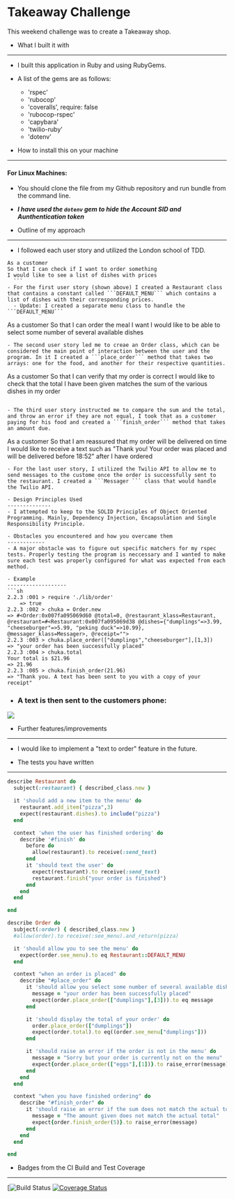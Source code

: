 Takeaway Challenge
==================
This weekend challenge was to create a Takeaway shop.

- What I built it with
--------------------
  - I built this application in Ruby and using RubyGems.
  - A list of the gems are as follows:
    * 'rspec'
    * 'rubocop'
    * 'coveralls', require: false
    * 'rubocop-rspec'
    * 'capybara'
    * 'twilio-ruby'
    * 'dotenv'

- How to install this on your machine
---------
#### For Linux Machines:
  - You should clone the file from my Github repository and run bundle from the command line.

  - ***I have used the ```dotenv``` gem to hide the Account SID and Aunthentication token***

- Outline of my approach
------------------------
  - I followed each user story and utilized the London school of TDD.
  ```
  As a customer
  So that I can check if I want to order something
  I would like to see a list of dishes with prices
    ```
  - For the first user story (shown above) I created a Restaurant class that contains a constant called ```DEFAULT_MENU``` which contains a list of dishes with their corresponding prices.
    - Update: I created a separate menu class to handle the ```DEFAULT_MENU```

  ```
  As a customer
  So that I can order the meal I want
  I would like to be able to select some number of several available dishes
  ```
  - The second user story led me to creae an Order class, which can be considered the main point of interaction between the user and the program. In it I created a ```place_order``` method that takes two arrays: one for the food, and another for their respective quantities.

  ```
  As a customer
  So that I can verify that my order is correct
  I would like to check that the total I have been given matches the sum of the various dishes in my order
  ```

  - The third user story instructed me to compare the sum and the total, and throw an error if they are not equal, I took that as a customer paying for his food and created a ```finish_order``` method that takes an amount due.

  ```
  As a customer
  So that I am reassured that my order will be delivered on time
  I would like to receive a text such as "Thank you! Your order was placed and will be delivered before 18:52" after I have ordered
  ```
  - For the last user story, I utilized the Twilio API to allow me to send messages to the custome once the order is successfully sent to the restaurant. I created a ```Messager ``` class that would handle the Twilio API.

- Design Principles Used
--------------
  - I attempted to keep to the SOLID Principles of Object Oriented Programming. Mainly, Dependency Injection, Encapsulation and Single Responsibility Principle.

- Obstacles you encountered and how you overcame them
------------
  - A major obstacle was to figure out specific matchers for my rspec tests. Properly testing the program is neccessary and I wanted to make sure each test was properly configured for what was expected from each method.

- Example
-------------------
  ```sh
  2.2.3 :001 > require './lib/order'
      => true
  2.2.3 :002 > chuka = Order.new
  => #<Order:0x007fa095069d60 @total=0, @restaurant_klass=Restaurant, @restaurant=#<Restaurant:0x007fa095069d38 @dishes={"dumplings"=>3.99, "cheeseburger"=>5.99, "peking duck"=>10.99}, @messager_klass=Messager>, @receipt="">
  2.2.3 :003 > chuka.place_order(["dumplings","cheeseburger"],[1,3])
  => "your order has been successfully placed"
  2.2.3 :004 > chuka.total
  Your total is $21.96
  => 21.96
  2.2.3 :005 > chuka.finish_order(21.96)
  => "Thank you. A text has been sent to you with a copy of your receipt"
  ```
  - ### A text is then sent to the customers phone:
  ![](text.PNG)

- Further features/improvements
--------
  - I would like to implement a "text to order" feature in the future.

- The tests you have written
--------------------
  ```ruby
  describe Restaurant do
    subject(:restaurant) { described_class.new }

    it 'should add a new item to the menu' do
      restaurant.add_item("pizza",3)
      expect(restaurant.dishes).to include("pizza")
    end

    context 'when the user has finished ordering' do
      describe '#finish' do
        before do
          allow(restaurant).to receive(:send_text)
        end
        it 'should text the user' do
          expect(restaurant).to receive(:send_text)
          restaurant.finish("your order is finished")
        end
      end
    end

  end

  describe Order do
    subject(:order) { described_class.new }
    #allow(order).to receive(:see_menu).and_return(pizza)

    it 'should allow you to see the menu' do
      expect(order.see_menu).to eq Restaurant::DEFAULT_MENU
    end

    context "when an order is placed" do
      describe "#place_order" do
        it 'should allow you select some number of several available dishes' do
          message = "your order has been successfully placed"
          expect(order.place_order(["dumplings"],[3])).to eq message
        end

        it 'should display the total of your order' do
          order.place_order(["dumplings"])
          expect(order.total).to eq((order.see_menu["dumplings"]))
        end

        it 'should raise an error if the order is not in the menu' do
          message = "Sorry but your order is currently not on the menu"
          expect{order.place_order(["eggs"],[1])}.to raise_error(message)
        end
      end
    end

    context "when you have finished ordering" do
      describe "#finish_order" do
        it 'should raise an error if the sum does not match the actual total' do
          message = "The amount given does not match the actual total"
          expect{order.finish_order(5)}.to raise_error(message)
        end
      end
    end

  end
  ```

- Badges  from the CI Build and Test Coverage
----------------
[![Build Status](https://travis-ci.org/ChukaEbi/takeaway-challenge.svg?branch=master)
[![Coverage Status](https://coveralls.io/repos/ChukaEbi/takeaway-challenge/badge.svg?branch=master&service=github)](https://coveralls.io/github/ChukaEbi/takeaway-challenge?branch=master)
